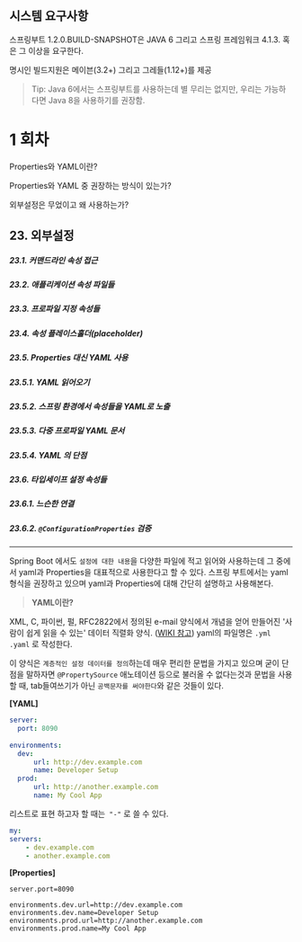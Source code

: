 ## 시스템 요구사항

스프링부트 1.2.0.BUILD-SNAPSHOT은 JAVA 6 그리고 스프링 프레임워크 4.1.3. 혹은 그 이상을 요구한다. 

명시인 빌드지원은 메이븐(3.2+) 그리고 그레들(1.12+)를 제공

> Tip: Java 6에서는 스프링부트를 사용하는데 별 무리는 없지만, 우리는 가능하다면 Java 8을 사용하기를 권장함.



# 1 회차

Properties와 YAML이란? 

Properties와 YAML 중 권장하는 방식이 있는가?

외부설정은 무었이고 왜 사용하는가?



## 23. 외부설정

##### 23.1. 커맨드라인 속성 접근

##### 23.2. 애플리케이션 속성 파일들

##### 23.3. 프로파일 지정 속성들

##### 23.4. 속성 플레이스홀더(placeholder)

##### 23.5. Properties 대신 YAML 사용

##### 23.5.1. YAML 읽어오기

##### 23.5.2. 스프링 환경에서 속성들을 YAML로 노출

##### 23.5.3. 다중 프로파일 YAML 문서

##### 23.5.4. YAML 의 단점

##### 23.6. 타입세이프 설정 속성들

##### 23.6.1. 느슨한 연결

##### 23.6.2. `@ConfigurationProperties` 검증



-------------------------------

Spring Boot 에서도 <code>설정에 대한 내용</code>을 다양한 파일에 적고 읽어와 사용하는데 그 중에서 yaml과 Properties을 대표적으로 사용한다고 할 수 있다. 스프링 부트에서는 yaml 형식을 권장하고 있으며 yaml과 Properties에 대해 간단히 설명하고 사용해본다. 



> **YAML이란?**

 XML, C, 파이썬, 펄, RFC2822에서 정의된 e-mail 양식에서 개념을 얻어 만들어진 '사람이 쉽게 읽을 수 있는' 데이터 직렬화 양식. ([WIKI 참고](https://ko.wikipedia.org/wiki/YAML)) yaml의 파일명은 <code>.yml</code> <code>.yaml</code> 로 작성한다.

이 양식은 <code>계층적인 설정 데이터를 정의</code>하는데 매우 편리한 문법을 가지고 있으며 굳이 단점을 말하자면 `@PropertySource` 애노테이션 등으로 불러올 수 없다는것과 문법을 사용할 때,  tab들여쓰기가 아닌 <code>공백문자를 써야한다</code>와 같은 것들이 있다. 



**[YAML]** 

```yaml
server:
  port: 8090
  
environments:
  dev:
      url: http://dev.example.com
      name: Developer Setup
  prod:
      url: http://another.example.com
      name: My Cool App
```

리스트로 표현 하고자 할 때는<code> "-"</code> 로 쓸 수 있다.

```yaml
my:
servers:
    - dev.example.com
    - another.example.com
```



**[Properties]**

```properties
server.port=8090

environments.dev.url=http://dev.example.com
environments.dev.name=Developer Setup
environments.prod.url=http://another.example.com
environments.prod.name=My Cool App
```

